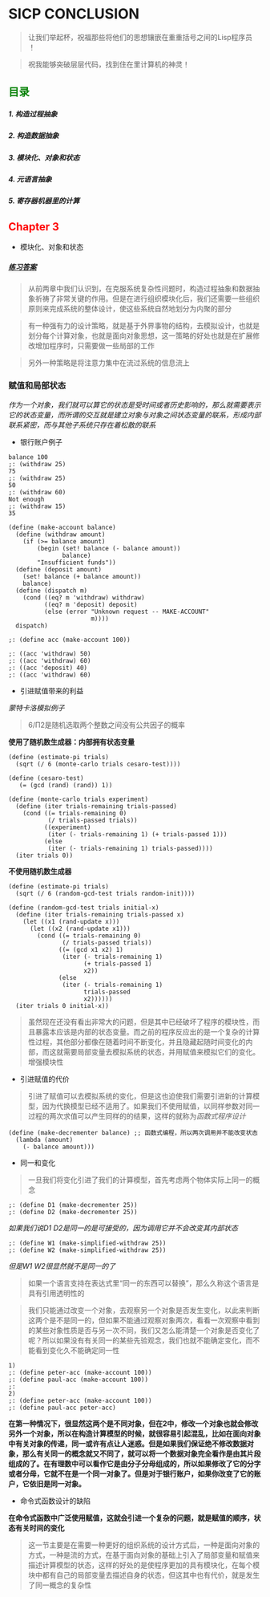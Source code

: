 # **SICP CONCLUSION**

> 让我们举起杯，祝福那些将他们的思想镶嵌在重重括号之间的Lisp程序员 ！

> 祝我能够突破层层代码，找到住在里计算机的神灵！

## **<font color = "green">目录</font>**
##### 1. 构造过程抽象
##### 2. 构造数据抽象
##### 3. 模块化、对象和状态
##### 4. 元语言抽象
##### 5. 寄存器机器里的计算

## **<font color = "red">Chapter 3</font>**
- 模块化、对象和状态

##### [练习答案](https://github.com/dejavudwh/SICP-Exercise)

> 从前两章中我们认识到，在克服系统复杂性问题时，构造过程抽象和数据抽象祈祷了非常关键的作用。但是在进行组织模块化后，我们还需要一些组织原则来完成系统的整体设计，使这些系统自然地划分为内聚的部分

> 有一种强有力的设计策略，就是基于外界事物的结构，去模拟设计，也就是划分每个计算对象，也就是面向对象思想，这一策略的好处也就是在扩展修改增加程序时，只需要做一些局部的工作

> 另外一种策略是将注意力集中在流过系统的信息流上

### 赋值和局部状态

*作为一个对象，我们就可以算它的状态是受时间或者历史影响的，那么就需要表示它的状态变量，而所谓的交互就是建立对象与对象之间状态变量的联系，形成内部联系紧密，而与其他子系统只存在着松散的联系*

- 银行账户例子

```
balance 100
;: (withdraw 25)
75
;: (withdraw 25)
50
;: (withdraw 60)
Not enough
;: (withdraw 15)
35
```

```
(define (make-account balance)
  (define (withdraw amount)
    (if (>= balance amount)
        (begin (set! balance (- balance amount))
               balance)
        "Insufficient funds"))
  (define (deposit amount)
    (set! balance (+ balance amount))
    balance)
  (define (dispatch m)
    (cond ((eq? m 'withdraw) withdraw)
          ((eq? m 'deposit) deposit)
          (else (error "Unknown request -- MAKE-ACCOUNT"
                       m))))
  dispatch)

;: (define acc (make-account 100))

;: ((acc 'withdraw) 50)
;: ((acc 'withdraw) 60)
;: ((acc 'deposit) 40)
;: ((acc 'withdraw) 60)

```

- 引进赋值带来的利益

*蒙特卡洛模拟例子*

> 6/Π2是随机选取两个整数之间没有公共因子的概率

**使用了随机数生成器：内部拥有状态变量**

```
(define (estimate-pi trials)
  (sqrt (/ 6 (monte-carlo trials cesaro-test))))

(define (cesaro-test)
   (= (gcd (rand) (rand)) 1))

(define (monte-carlo trials experiment)
  (define (iter trials-remaining trials-passed)
    (cond ((= trials-remaining 0)
           (/ trials-passed trials))
          ((experiment)
           (iter (- trials-remaining 1) (+ trials-passed 1)))
          (else
           (iter (- trials-remaining 1) trials-passed))))
  (iter trials 0))
```

**不使用随机数生成器**

```
(define (estimate-pi trials)
  (sqrt (/ 6 (random-gcd-test trials random-init))))

(define (random-gcd-test trials initial-x)
  (define (iter trials-remaining trials-passed x)
    (let ((x1 (rand-update x)))
      (let ((x2 (rand-update x1)))
        (cond ((= trials-remaining 0)   
               (/ trials-passed trials))
              ((= (gcd x1 x2) 1)
               (iter (- trials-remaining 1)
                     (+ trials-passed 1)
                     x2))
              (else
               (iter (- trials-remaining 1)
                     trials-passed
                     x2))))))
  (iter trials 0 initial-x))
```
> 虽然现在还没有看出非常大的问题，但是其中已经破坏了程序的模块性，而且暴露本应该是内部的状态变量。而之前的程序反应出的是一个复杂的计算性过程，其他部分都像在随着时间不断变化，并且隐藏起随时间变化的内部，而这就需要局部变量去模拟系统的状态，并用赋值来模拟它们的变化。增强模块性

- 引进赋值的代价

> 引进了赋值可以去模拟系统的变化，但是这也迫使我们需要引进新的计算模型，因为代换模型已经不适用了。如果我们不使用赋值，以同样参数对同一过程的两次求值可以产生同样的的结果，这样的就称为*函数式程序设计*

```
(define (make-decrementer balance) ;; 函数式编程，所以两次调用并不能改变状态
  (lambda (amount)
    (- balance amount)))
```

- 同一和变化

> 一旦我们将变化引进了我们的计算模型，首先考虑两个物体实际上同一的概念

```
;: (define D1 (make-decrementer 25))
;: (define D2 (make-decrementer 25))
```
*如果我们说D1 D2是同一的是可接受的，因为调用它并不会改变其内部状态*

```
;: (define W1 (make-simplified-withdraw 25))
;: (define W2 (make-simplified-withdraw 25))
```
*但是W1 W2很显然就不是同一的了*

> 如果一个语言支持在表达式里“同一的东西可以替换”，那么久称这个语言是具有引用透明性的

> 我们只能通过改变一个对象，去观察另一个对象是否发生变化，以此来判断这两个是不是同一的，但如果不能通过观察对象两次，看看一次观察中看到的某些对象性质是否与另一次不同，我们又怎么能清楚一个对象是否变化了呢？所以如果没有有关同一的某些先验观念，我们也就不能确定变化，而不能看到变化久不能确定同一性

```
1)
;: (define peter-acc (make-account 100))
;: (define paul-acc (make-account 100))
;:
2)
;: (define peter-acc (make-account 100))
;: (define paul-acc peter-acc)
```

**在第一种情况下，很显然这两个是不同对象，但在2中，修改一个对象也就会修改另外一个对象，所以在构造计算模型的时候，就很容易引起混乱，比如在面向对象中有关对象的传递，同一或许有点让人迷惑。但是如果我们保证绝不修改数据对象，那么有关同一的概念就又不同了，就可以将一个数据对象完全看作是由其片段组成的了。在有理数中可以看作它是由分子分母组成的，所以如果修改了它的分字或者分母，它就不在是一个同一对象了。但是对于银行账户，如果你改变了它的账户，它依旧是同一对象。**

- 命令式函数设计的缺陷

**在命令式函数中广泛使用赋值，这就会引进一个复杂的问题，就是赋值的顺序，状态有关时间的变化**

> 这一节主要是在需要一种更好的组织系统的设计方式后，一种是面向对象的方式，一种是流的方式，在基于面向对象的基础上引入了局部变量和赋值来描述计算模型的状态，这样的好处的是使程序更加的具有模块化，在每个模块中都有自己的局部变量去描述自身的状态，但这其中也有代价，就是发生了同一概念的复杂性
